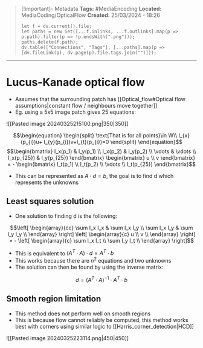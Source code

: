> [!important]- Metadata
> **Tags:** #MediaEncoding 
> **Located:** MediaCoding/OpticalFlow
> **Created:** 25/03/2024 - 18:26
> ```dataviewjs
> let f = dv.current().file;
> let paths = new Set([...f.inlinks, ...f.outlinks].map(p => p.path).filter(p => !p.endsWith(".png")));
> paths.delete(f.path);
> dv.table(["Connections", "Tags"], [...paths].map(p => [dv.fileLink(p), dv.page(p).file.tags.join("")]));
> ```

___
# Lucus-Kanade optical flow
- Assumes that the surrounding patch has [[Optical_flow#Optical flow assumptions|constant flow / neighbours move together]] 
- Eg. using a 5x5 image patch gives 25 equations:  

![[Pasted image 20240325215100.png|350|350]]

$$\begin{equation}
\begin{split}
\text{That is for all points}\in W\\
I_{x}(p_{i})u+ I_{y}(p_{i})v+I_{t}(p_{i})=0
\end{split}
\end{equation}$$
$$\begin{bmatrix} I_x(p_1) & I_y(p_1) \\ I_x(p_2) & I_y(p_2) \\ \vdots & \vdots \\ I_x(p_{25}) & I_y(p_{25}) \end{bmatrix} \begin{bmatrix} u \\ v \end{bmatrix} = - \begin{bmatrix} I_t(p_1) \\ I_t(p_2) \\ \vdots \\ I_t(p_{25}) \end{bmatrix}$$

- This can be represented as $A\cdot d=b$, the goal is to find d which represents the unknowns
## Least squares solution
- One solution to finding d is the following:


$$\left[ \begin{array}{cc} \sum I_x I_x & \sum I_x I_y \\ \sum I_x I_y & \sum I_y I_y \\ \end{array} \right] \left[ \begin{array}{c} u \\ v \\ \end{array} \right] = - \left[ \begin{array}{c} \sum I_x I_t \\ \sum I_y I_t \\ \end{array} \right]$$
- This is equivalent to $(A^{T}\cdot A)\cdot d=A^T\cdot b$
- This works because there are $n^2$ equations and two unknowns
- The solution can then be found by using the inverse matrix:


$$d=(A^{T}\cdot A)^{-1}\cdot A^T\cdot b$$

## Smooth region limitation
- This method does not perform well on smooth regions
- This is because flow cannot reliably be computed, this method works best with corners using similar logic to [[Harris_corner_detection|HCD]]

![[Pasted image 20240325223114.png|450|450]]